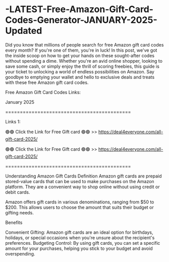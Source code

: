 # -LATEST-Free-Amazon-Gift-Card-Codes-Generator-JANUARY-2025-Updated
Did you know that millions of people search for free Amazon gift card codes every month? If you're one of them, you're in luck! In this post, we've got the inside scoop on how to get your hands on these sought-after codes without spending a dime. Whether you're an avid online shopper, looking to save some cash, or simply enjoy the thrill of scoring freebies, this guide is your ticket to unlocking a world of endless possibilities on Amazon. Say goodbye to emptying your wallet and hello to exclusive deals and treats with these free Amazon gift card codes.

Free Amazon Gift Card Codes Links:

January 2025

===========================================

Links 1:

🟢🟢 Click the Link for Free Gift card 🟢🟢 >> https://deal4everyone.com/all-gift-card-2025/

🟢🟢 Click the Link for Free Gift card 🟢🟢 >> https://deal4everyone.com/all-gift-card-2025/

===========================================

Understanding Amazon Gift Cards
Definition
Amazon gift cards are prepaid stored-value cards that can be used to make purchases on the Amazon platform. They are a convenient way to shop online without using credit or debit cards.

Amazon offers gift cards in various denominations, ranging from $50 to $200. This allows users to choose the amount that suits their budget or gifting needs.

Benefits

Convenient Gifting: Amazon gift cards are an ideal option for birthdays, holidays, or special occasions when you're unsure about the recipient's preferences.
Budgeting Control: By using gift cards, you can set a specific amount for your purchases, helping you stick to your budget and avoid overspending.
